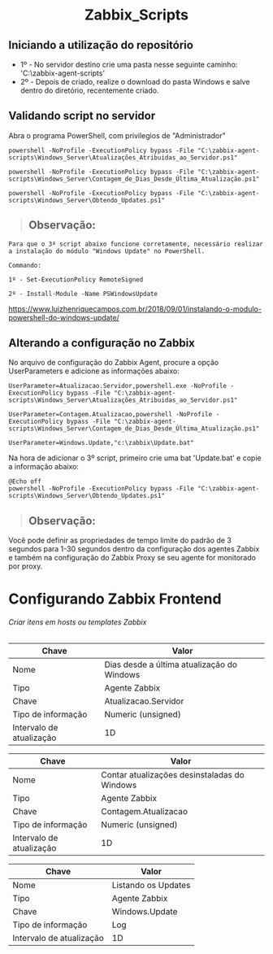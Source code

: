 #  <center>Zabbix_Scripts</center>

## Iniciando a utilização do repositório

- 1º -  No servidor destino crie uma pasta nesse seguinte caminho: 'C:\zabbix-agent-scripts\'
- 2º -  Depois de criado, realize o download do pasta Windows e salve dentro do diretório, recentemente criado.

## Validando script no servidor

Abra o programa PowerShell, com privilegios de "Administrador"

```
powershell -NoProfile -ExecutionPolicy bypass -File "C:\zabbix-agent-scripts\Windows_Server\Atualizações_Atribuidas_ao_Servidor.ps1"
```
```
powershell -NoProfile -ExecutionPolicy bypass -File "C:\zabbix-agent-scripts\Windows_Server\Contagem_de_Dias_Desde_Última_Atualização.ps1"
```
```
powershell -NoProfile -ExecutionPolicy bypass -File "C:\zabbix-agent-scripts\Windows_Server\Obtendo_Updates.ps1"
```

 > ## Observação: 
~~~
Para que o 3º script abaixo funcione corretamente, necessário realizar a instalação do módulo "Windows Update" no PowerShell.

Commando: 

1º - Set-ExecutionPolicy RemoteSigned

2º - Install-Module -Name PSWindowsUpdate
~~~

https://www.luizhenriquecampos.com.br/2018/09/01/instalando-o-modulo-powershell-do-windows-update/

## Alterando a configuração no Zabbix

No arquivo de configuração do Zabbix Agent, procure a opção UserParameters e adicione as informações abaixo:

```
UserParameter=Atualizacao.Servidor,powershell.exe -NoProfile -ExecutionPolicy bypass -File "C:\zabbix-agent-scripts\Windows_Server\Atualizações_Atribuidas_ao_Servidor.ps1"
```
```
UserParameter=Contagem.Atualizacao,powershell -NoProfile -ExecutionPolicy bypass -File "C:\zabbix-agent-scripts\Windows_Server\Contagem_de_Dias_Desde_Última_Atualização.ps1"
```
```
UserParameter=Windows.Update,"c:\zabbix\Update.bat"
```


Na hora de adicionar o 3º script, primeiro crie uma bat 'Update.bat' e copie a informação abaixo: 

```
@Echo off	
powershell -NoProfile -ExecutionPolicy bypass -File "C:\zabbix-agent-scripts\Windows_Server\Obtendo_Updates.ps1"
```

 > ## Observação:

Você pode definir as propriedades de tempo limite do padrão de 3 segundos para 1-30 segundos dentro da configuração dos agentes Zabbix e também na configuração do Zabbix Proxy se seu agente for monitorado por proxy.


# Configurando Zabbix Frontend

###### Criar itens em hosts ou templates Zabbix

|       Chave         |        Valor        |
| ------------------- | ------------------- |
|  Nome               |  Dias desde a última atualização do Windows |
|  Tipo               |  Agente Zabbix      |   
|  Chave              |  Atualizacao.Servidor  | 
|  Tipo de informação |  Numeric (unsigned)      |   
| Intervalo de atualização |  1D | 

|       Chave         |        Valor        |
| ------------------- | ------------------- |
|  Nome               |  Contar atualizações desinstaladas do Windows |
|  Tipo               |  Agente Zabbix      |   
|  Chave              |  Contagem.Atualizacao  | 
|  Tipo de informação |  Numeric (unsigned)      |   
| Intervalo de atualização |  1D  | 

|       Chave         |        Valor        |
| ------------------- | ------------------- |
|  Nome               |  Listando os Updates |
|  Tipo               |  Agente Zabbix      |   
|  Chave              |  Windows.Update  | 
|  Tipo de informação |  Log      |   
| Intervalo de atualização |  1D  | 

